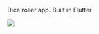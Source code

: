 Dice roller app. Built in Flutter

![](https://github.com/londonappbrewery/Images/blob/master/dicee-demo.gif)
